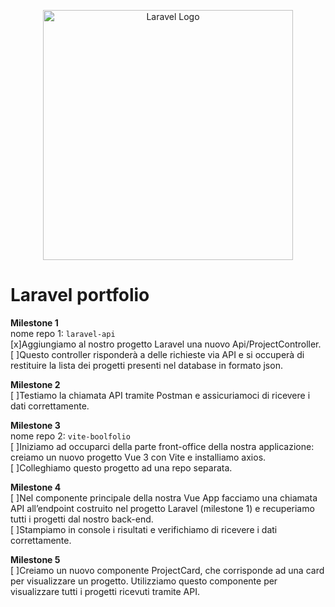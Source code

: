 <p align="center"><a href="https://laravel.com" target="_blank"><img src="https://raw.githubusercontent.com/laravel/art/master/logo-lockup/5%20SVG/2%20CMYK/1%20Full%20Color/laravel-logolockup-cmyk-red.svg" width="400" alt="Laravel Logo"></a></p>

# Laravel portfolio

**Milestone 1**  
nome repo 1: `laravel-api`  
[x]Aggiungiamo al nostro progetto Laravel una nuovo Api/ProjectController.  
[ ]Questo controller risponderà a delle richieste via API e si occuperà di restituire la lista dei progetti presenti nel database in formato json.

**Milestone 2**    
[ ]Testiamo la chiamata API tramite Postman e assicuriamoci di ricevere i dati correttamente.

**Milestone 3**  
nome repo 2: `vite-boolfolio`  
[ ]Iniziamo ad occuparci della parte front-office della nostra applicazione: creiamo un nuovo progetto Vue 3 con Vite e installiamo axios.  
[ ]Colleghiamo questo progetto ad una repo separata.

**Milestone 4**  
[ ]Nel componente principale della nostra Vue App facciamo una chiamata API all’endpoint costruito nel progetto Laravel (milestone 1) e recuperiamo tutti i progetti dal nostro back-end.  
[ ]Stampiamo in console i risultati e verifichiamo di ricevere i dati correttamente.

**Milestone 5**  
[ ]Creiamo un nuovo componente ProjectCard, che corrisponde ad una card per visualizzare un progetto. Utilizziamo questo componente per visualizzare tutti i progetti ricevuti tramite API.
